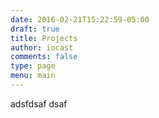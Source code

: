```yaml
---
date: 2016-02-21T15:22:59-05:00
draft: true
title: Projects
author: iocast
comments: false
type: page
menu: main
---
```


adsfdsaf dsaf
